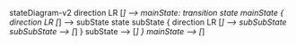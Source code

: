 stateDiagram-v2
direction LR
  [*] --> mainState: transition
  state mainState {
    direction LR
    [*] --> subState
    state subState {
      direction LR
      [*] --> subSubState
      subSubState --> [*]
    }
    subState --> [*]
  }
  mainState --> [*]